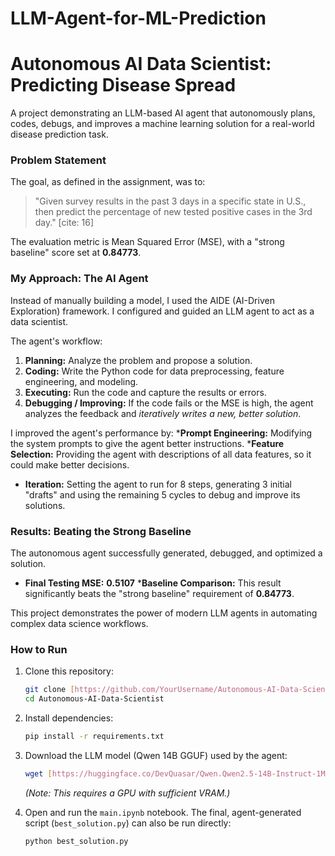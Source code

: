 # LLM-Agent-for-ML-Prediction
# Autonomous AI Data Scientist: Predicting Disease Spread

A project demonstrating an LLM-based AI agent that autonomously plans, codes, debugs, and improves a machine learning solution for a real-world disease prediction task.

### Problem Statement

The goal, as defined in the assignment,  was to:
>"Given survey results in the past 3 days in a specific state in U.S., then predict the percentage of new tested positive cases in the 3rd day." [cite: 16]

The evaluation metric is Mean Squared Error (MSE), with a "strong baseline" score set at **0.84773**.

### My Approach: The AI Agent

Instead of manually building a model, I used the AIDE (AI-Driven Exploration) framework. I configured and guided an LLM agent to act as a data scientist.

The agent's workflow:
1.  **Planning:** Analyze the problem and propose a solution.
2.  **Coding:** Write the Python code for data preprocessing, feature engineering, and modeling.
3.  **Executing:** Run the code and capture the results or errors.
4. **Debugging / Improving:** If the code fails or the MSE is high, the agent analyzes the feedback and *iteratively writes a new, better solution*.

I improved the agent's performance by:
***Prompt Engineering:** Modifying the system prompts to give the agent better instructions.
***Feature Selection:** Providing the agent with descriptions of all data features, so it could make better decisions.
* **Iteration:** Setting the agent to run for 8 steps, generating 3 initial "drafts" and using the remaining 5 cycles to debug and improve its solutions.

### Results: Beating the Strong Baseline

The autonomous agent successfully generated, debugged, and optimized a solution.

* **Final Testing MSE:** **0.5107**
***Baseline Comparison:** This result significantly beats the "strong baseline" requirement of **0.84773**.

This project demonstrates the power of modern LLM agents in automating complex data science workflows.

### How to Run

1.  Clone this repository:
    ```bash
    git clone [https://github.com/YourUsername/Autonomous-AI-Data-Scientist.git](https://github.com/YourUsername/Autonomous-AI-Data-Scientist.git)
    cd Autonomous-AI-Data-Scientist
    ```
2.  Install dependencies:
    ```bash
    pip install -r requirements.txt
    ```
3.  Download the LLM model (Qwen 14B GGUF) used by the agent:
    ```bash
    wget [https://huggingface.co/DevQuasar/Qwen.Qwen2.5-14B-Instruct-1M-GGUF/resolve/main/Qwen.Qwen2.5-14B-Instruct-1M.Q2_K.gguf](https://huggingface.co/DevQuasar/Qwen.Qwen2.5-14B-Instruct-1M-GGUF/resolve/main/Qwen.Qwen2.5-14B-Instruct-1M.Q2_K.gguf)
    ```
    *(Note: This requires a GPU with sufficient VRAM.)*

4.  Open and run the `main.ipynb` notebook. The final, agent-generated script (`best_solution.py`) can also be run directly:
    ```bash
    python best_solution.py
    ```
